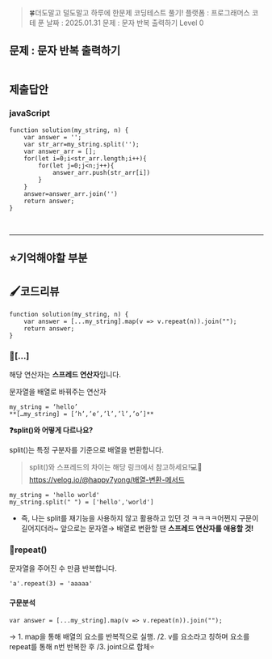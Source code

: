 <blockquote>
<p>🍀더도말고 덜도말고 하루에 한문제 코딩테스트 풀기!
플랫폼 : 프로그래머스
코테 푼 날짜 : 2025.01.31
문제 : 문자 반복 출력하기
Level 0</p>
</blockquote>
<h2 id="문제--문자-반복-출력하기">문제 : 문자 반복 출력하기</h2>
<p><img alt="" src="https://velog.velcdn.com/images/happy7yong/post/da43f362-60cc-4e46-be42-9b6341ef76f3/image.png" /></p>
<h2 id="제출답안">제출답안</h2>
<h3 id="javascript">javaScript</h3>
<pre><code class="language-jsx">function solution(my_string, n) {
    var answer = '';
    var str_arr=my_string.split('');
    var answer_arr = [];
    for(let i=0;i&lt;str_arr.length;i++){
        for(let j=0;j&lt;n;j++){
            answer_arr.push(str_arr[i])
        }
    }
    answer=answer_arr.join('')
    return answer;
}</code></pre>
<br />
<hr />

<h2 id="⭐기억해야할-부분">⭐기억해야할 부분</h2>
<h2 id="🖌️코드리뷰">🖌️코드리뷰</h2>
<pre><code class="language-kotlin">function solution(my_string, n) {
    var answer = [...my_string].map(v =&gt; v.repeat(n)).join(&quot;&quot;);
    return answer;
}</code></pre>
<h3 id="🔎"><strong>🔎[…]</strong></h3>
<p>해당 연산자는 <strong>스프레드 연산자</strong>입니다.</p>
<p>문자열을 배열로 바꿔주는 연산자 </p>
<pre><code class="language-jsx">my_string = ‘hello’
**[…my_string] = [’h’,’e’,’l’,’l’,’o’]**</code></pre>
<p><strong>❓split()와 어떻게 다르나요?</strong></p>
<p>split()는 특정 구분자를 기준으로 배열을 변환합니다.</p>
<blockquote>
<p>split()와 스프레드의 차이는 해당 링크에서 참고하세요!💻🌿
<a href="https://velog.io/@happy7yong/%EB%B0%B0%EC%97%B4-%EB%B3%80%ED%99%98-%EB%A9%94%EC%84%9C%EB%93%9C">https://velog.io/@happy7yong/배열-변환-메서드</a></p>
</blockquote>
<pre><code class="language-jsx">my_string = 'hello world'
my_string.split(&quot; &quot;) = ['hello','world']</code></pre>
<ul>
<li>즉, 나는 split를 재기능을 사용하지 않고 활용하고 있던 것 ㅋㅋㅋㅋ어쩐지 구문이 길어지더라~
앞으로는 문자열→ 배열로 변환할 땐 <strong>스프레드 연산자를 애용할 것!</strong></li>
</ul>
<h3 id="🔎repeat"><strong>🔎repeat()</strong></h3>
<p>문자열을 주어진 수 만큼 반복합니다.</p>
<pre><code class="language-jsx">'a'.repeat(3) = 'aaaaa'</code></pre>
<h4 id="구문분석">구문분석</h4>
<pre><code class="language-javascript">var answer = [...my_string].map(v =&gt; v.repeat(n)).join(&quot;&quot;);</code></pre>
<p>-&gt; 1. map을 통해 배열의 요소를 반복적으로 실행. /2. v를 요소라고 칭하며 요소를 repeat를 통해 n번 반복한 후 /3. joint으로 합체⭐</p>